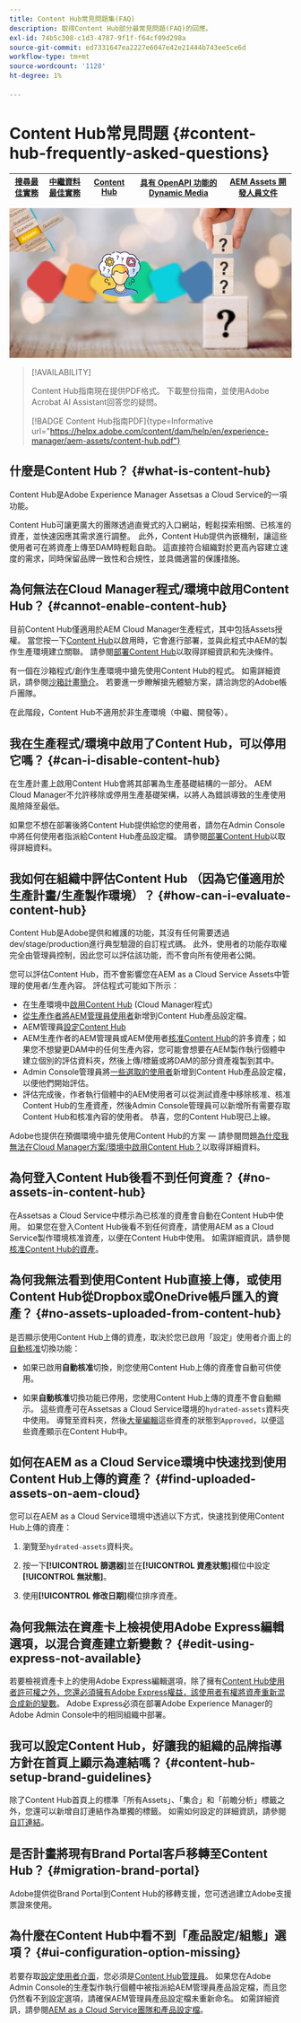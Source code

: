 ```yaml
---
title: Content Hub常見問題集(FAQ)
description: 取得Content Hub部分最常見問題(FAQ)的回應。
exl-id: 74b5c308-c1d3-4787-9f1f-f64cf09d298a
source-git-commit: ed7331647ea2227e6047e42e21444b743ee5ce6d
workflow-type: tm+mt
source-wordcount: '1128'
ht-degree: 1%

---
```


# Content Hub常見問題 {#content-hub-frequently-asked-questions}

| [搜尋最佳實務](/help/assets/search-best-practices.md) | [中繼資料最佳實務](/help/assets/metadata-best-practices.md) | [Content Hub](/help/assets/product-overview.md) | [具有 OpenAPI 功能的 Dynamic Media](/help/assets/dynamic-media-open-apis-overview.md) | [AEM Assets 開發人員文件](https://developer.adobe.com/experience-cloud/experience-manager-apis/) |
| ------------- | --------------------------- |---------|----|-----|

![Content Hub常見問題](assets/content-hub-faqs.png)

>[!AVAILABILITY]
>
>Content Hub指南現在提供PDF格式。 下載整份指南，並使用Adobe Acrobat AI Assistant回答您的疑問。
>
>[!BADGE Content Hub指南PDF]{type=Informative url="https://helpx.adobe.com/content/dam/help/en/experience-manager/aem-assets/content-hub.pdf"}

## 什麼是Content Hub？ {#what-is-content-hub}

Content Hub是Adobe Experience Manager Assetsas a Cloud Service的一項功能。

Content Hub可讓更廣大的團隊透過直覺式的入口網站，輕鬆探索相關、已核准的資產，並快速因應其需求進行調整。  此外，Content Hub提供內嵌機制，讓這些使用者可在將資產上傳至DAM時輕鬆自助。 這直接符合組織對於更高內容建立速度的需求，同時保留品牌一致性和合規性，並具備適當的保護措施。

## 為何無法在Cloud Manager程式/環境中啟用Content Hub？ {#cannot-enable-content-hub}

目前Content Hub僅適用於AEM Cloud Manager生產程式，其中包括Assets授權。 當您按一下[Content Hub](/help/assets/deploy-content-hub.md#enable-content-hub)以啟用時，它會進行部署，並與此程式中AEM的製作生產環境建立關聯。 請參閱[部署Content Hub](/help/assets/deploy-content-hub.md)以取得詳細資訊和先決條件。

有一個在沙箱程式/創作生產環境中搶先使用Content Hub的程式。 如需詳細資訊，請參閱[沙箱計畫簡介](/help/implementing/cloud-manager/getting-access-to-aem-in-cloud/introduction-sandbox-programs.md)。 若要進一步瞭解搶先體驗方案，請洽詢您的Adobe帳戶團隊。

在此階段，Content Hub不適用於非生產環境（中繼、開發等）。

## 我在生產程式/環境中啟用了Content Hub，可以停用它嗎？ {#can-i-disable-content-hub}

在生產計畫上啟用Content Hub會將其部署為生產基礎結構的一部分。 AEM Cloud Manager不允許移除或停用生產基礎架構，以將人為錯誤導致的生產使用風險降至最低。

如果您不想在部署後將Content Hub提供給您的使用者，請勿在Admin Console中將任何使用者指派給Content Hub產品設定檔。 請參閱[部署Content Hub](/help/assets/deploy-content-hub.md#content-hub-instance-product-profile)以取得詳細資料。

## 我如何在組織中評估Content Hub （因為它僅適用於生產計畫/生產製作環境）？ {#how-can-i-evaluate-content-hub}

Content Hub是Adobe提供和維護的功能，其沒有任何需要透過dev/stage/production進行典型驗證的自訂程式碼。 此外，使用者的功能存取權完全由管理員控制，因此您可以評估該功能，而不會向所有使用者公開。

您可以評估Content Hub，而不會影響您在AEM as a Cloud Service Assets中管理的使用者/生產內容。 評估程式可能如下所示：

* 在生產環境中[啟用Content Hub](/help/assets/deploy-content-hub.md#enable-content-hub) (Cloud Manager程式)
* [從生產作者將AEM管理員使用者](/help/assets/deploy-content-hub.md#onboard-content-hub-administrator)新增到Content Hub產品設定檔。
* AEM管理員[設定Content Hub](/help/assets/configure-content-hub-ui-options.md)
* AEM生產作者的AEM管理員或AEM使用者[核准Content Hub](/help/assets/approve-assets-content-hub.md)的許多資產；如果您不想變更DAM中的任何生產內容，您可能會想要在AEM製作執行個體中建立個別的評估資料夾，然後上傳/標籤或將DAM的部分資產複製到其中。
* Admin Console管理員將[一些選取的使用者](/help/assets/deploy-content-hub.md#onboard-content-hub-users)新增到Content Hub產品設定檔，以便他們開始評估。
* 評估完成後，作者執行個體中的AEM使用者可以從測試資產中移除核准、核准Content Hub的生產資產，然後Admin Console管理員可以新增所有需要存取Content Hub和核准內容的使用者。 恭喜，您的Content Hub現已上線。

Adobe也提供在預備環境中搶先使用Content Hub的方案 — 請參閱問題[為什麼我無法在Cloud Manager方案/環境中啟用Content Hub？](#cannot-enable-content-hub)以取得詳細資料。

## 為何登入Content Hub後看不到任何資產？ {#no-assets-in-content-hub}

在Assetsas a Cloud Service中標示為已核准的資產會自動在Content Hub中使用。 如果您在登入Content Hub後看不到任何資產，請使用AEM as a Cloud Service製作環境核准資產，以便在Content Hub中使用。 如需詳細資訊，請參閱[核准Content Hub的資產](/help/assets/approve-assets-content-hub.md)。

## 為何我無法看到使用Content Hub直接上傳，或使用Content Hub從Dropbox或OneDrive帳戶匯入的資產？ {#no-assets-uploaded-from-content-hub}

是否顯示使用Content Hub上傳的資產，取決於您已啟用「設定」使用者介面上的[自動核准](/help/assets/configure-content-hub-ui-options.md#configure-import-options-content-hub)切換功能：

* 如果已啟用&#x200B;**自動核准**&#x200B;切換，則您使用Content Hub上傳的資產會自動可供使用。

* 如果&#x200B;**自動核准**&#x200B;切換功能已停用，您使用Content Hub上傳的資產不會自動顯示。 這些資產可在Assetsas a Cloud Service環境的`hydrated-assets`資料夾中使用。 導覽至資料夾，然後[大量編輯](/help/assets/approve-assets-content-hub.md)這些資產的狀態到`Approved`，以便這些資產顯示在Content Hub中。

## 如何在AEM as a Cloud Service環境中快速找到使用Content Hub上傳的資產？ {#find-uploaded-assets-on-aem-cloud}

您可以在AEM as a Cloud Service環境中透過以下方式，快速找到使用Content Hub上傳的資產：

1. 瀏覽至`hydrated-assets`資料夾。

1. 按一下&#x200B;**[!UICONTROL 篩選器]**&#x200B;並在&#x200B;**[!UICONTROL 資產狀態]**&#x200B;欄位中設定&#x200B;**[!UICONTROL 無狀態]**。

1. 使用&#x200B;**[!UICONTROL 修改日期]**&#x200B;欄位排序資產。

## 為何我無法在資產卡上檢視使用Adobe Express編輯選項，以混合資產建立新變數？ {#edit-using-express-not-available}

若要檢視資產卡上的使用Adobe Express編輯選項，除了擁有[Content Hub使用者許可權之外，您還必須擁有Adobe Express權益，該使用者有權將資產重新混合成新的變數](#onboard-content-hub-users-add-assets)。 Adobe Express必須在部署Adobe Experience Manager的Adobe Admin Console中的相同組織中部署。

## 我可以設定Content Hub，好讓我的組織的品牌指導方針在首頁上顯示為連結嗎？ {#content-hub-setup-brand-guidelines}

除了Content Hub首頁上的標準「所有Assets」、「集合」和「前瞻分析」標籤之外，您還可以新增自訂連結作為單獨的標籤。 如需如何設定的詳細資訊，請參閱[自訂連結](/help/assets/configure-content-hub-ui-options.md#configure-custom-links-content-hub)。

## 是否計畫將現有Brand Portal客戶移轉至Content Hub？ {#migration-brand-portal}

Adobe提供從Brand Portal到Content Hub的移轉支援，您可透過建立Adobe支援票證來使用。

## 為什麼在Content Hub中看不到「產品設定/組態」選項？ {#ui-configuration-option-missing}

若要存取[設定使用者介面](/help/assets/configure-content-hub-ui-options.md)，您必須是[Content Hub管理員](/help/assets/deploy-content-hub.md##onboard-content-hub-administrator)。 如果您在Adobe Admin Console的生產製作執行個體中被指派給AEM管理員產品設定檔，而且您仍然看不到設定選項，請確保AEM管理員產品設定檔未重新命名。 如需詳細資訊，請參閱[AEM as a Cloud Service團隊和產品設定檔](/help/onboarding/aem-cs-team-product-profiles.md)。
